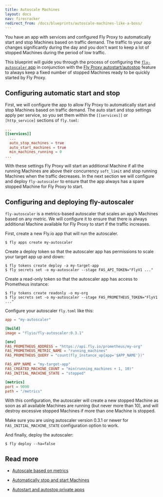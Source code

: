 ```yaml
---
title: Autoscale Machines
layout: docs
nav: firecracker
redirect_from: /docs/blueprints/autoscale-machines-like-a-boss/
---
```


You have an app with services and configured Fly Proxy to automatically start
and stop Machines based on traffic demand. The traffic to your app changes
significantly during the day and you don't want to keep a lot of stopped
Machines during the period of low traffic.

This blueprint will guide you through the process of configuring the
[`fly-autoscaler` app](/docs/launch/autoscale-by-metric/) in conjunction with 
the [Fly Proxy autostart/autostop](/docs/launch/autostart-stop/) feature to 
always keep a fixed number of stopped Machines ready to be quickly started 
by Fly Proxy.

## Configuring automatic start and stop

First, we will configure the app to allow Fly Proxy to automatically start and
stop Machines based on traffic demand. The auto start and stop settings apply
per service, so you set them within the `[[services]]` or `[http_service]`
sections of `fly.toml`:

```toml
...
[[services]]
  ...
  auto_stop_machines = true
  auto_start_machines = true
  min_machines_running = 0
...
```

With these settings Fly Proxy will start an additional Machine if all the
running Machines are above their concurrency `soft_limit` and stop running
Machines when the traffic decreases. In the next section we will configure
and deploy `fly-autoscaler` to ensure that the app always has a spare stopped
Machine for Fly Proxy to start.

## Configuring and deploying fly-autoscaler

`fly-autoscaler` is a metrics-based autoscaler that scales an app’s Machines
based on any metric. We will configure it to ensure that there is always
additional Machine available for Fly Proxy to start if the traffic increases.

First, create a new Fly.io app that will run the autoscaler.

```
$ fly apps create my-autoscaler
```

Create a deploy token so that the autoscaler app has permissions to scale your
target app up and down:

```
$ fly tokens create deploy -a my-target-app
$ fly secrets set -o my-autoscaler --stage FAS_API_TOKEN="FlyV1 ..."
```

Create a read-only token so that the autoscaler app has access to Prometheus instance:

```
$ fly tokens create readonly -o my-org
$ fly secrets set -o my-autoscaler --stage FAS_PROMETHEUS_TOKEN="FlyV1 ..."
```

Configure your autoscaler `fly.toml` like this:

```toml
app = "my-autoscaler"

[build]
image = "flyio/fly-autoscaler:0.3.1"

[env]
FAS_PROMETHEUS_ADDRESS = "https://api.fly.io/prometheus/my-org"
FAS_PROMETHEUS_METRIC_NAME = "running_machines"
FAS_PROMETHEUS_QUERY = "count(fly_instance_up{app='$APP_NAME'})"

FAS_APP_NAME = "my-target-app"
FAS_CREATED_MACHINE_COUNT = "min(running_machines + 1, 10)"
FAS_INITIAL_MACHINE_STATE = "stopped"

[metrics]
port = 9090
path = "/metrics"
```

With this configuration, the autoscaler will create a new stopped Machine as
soon as all available Machines are running (but never more than 10), and will destroy excessive stopped
Machines if more than one Machine is stopped.

Make sure you are using autoscaler version 0.3.1 or newer for
`FAS_INITIAL_MACHINE_STATE` configuration option to work.

And finally, deploy the autoscaler:

```
$ fly deploy --ha=false
```

## Read more

- [Autoscale based on metrics](https://fly.io/docs/launch/autoscale-by-metric/)

- [Automatically stop and start Machines](https://fly.io/docs/launch/autostart-stop/)

- [Autostart and autostop private apps](/docs/blueprints/autostart-internal-apps/)
